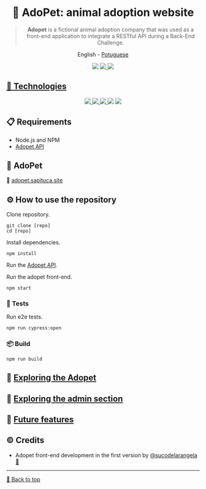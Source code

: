 <div id='top' align="center">

# 🐾 AdoPet: animal adoption website

> **Adopet** is a fictional animal adoption company that was used as a front-end application to integrate a RESTful API during a Back-End Challenge.

<a>English</a> -
<a href="../../README.md">Potuguese</a>

</div>

<div align="center" >
  <img src="https://img.shields.io/github/v/release/jeff-pedro/api-adopet?display_name=tag&include_prereleases&style=for-the-badge">
  <a href='https://eslint.org/' target='_blank'><img src="https://img.shields.io/badge/Code Style-eslint-ff69b4.svg?style=for-the-badge&logo=eslint">
  <a href='https://prettier.io/' target='_blank'><img src="https://img.shields.io/badge/Code Formatter-prettier-blue?style=for-the-badge&?style=flat-square&logo=prettier">
</div>

## 🤖 Technologies

<div align="center">
  <a href='https://react.dev/' target='_blank'><img src="https://img.shields.io/badge/React-20232A?style=for-the-badge&logo=react&logoColor=61DAFB"/>
  <a href='https://nodejs.org/' target='_blank'><img src="https://img.shields.io/badge/Node.js-white?style=for-the-badge&logo=node.js&logoColor=green">
  <img src="https://img.shields.io/badge/JavaScript-F7DF1E?style=for-the-badge&logo=javascript&logoColor=black">
  <a href='https://www.cypress.io/' target='_blank'><img src="https://img.shields.io/badge/Cypress-69D3A7?style=for-the-badge&logo=Cypress&logoColor=white"/></a>
  <a href='https://fakerjs.dev/' target='_blank'><img src="https://img.shields.io/badge/Faker-  06C167?style=for-the-badge&logoColor=white"/></a>
</div>

## 📋 Requirements

- Node.js and NPM
- [Adopet API](https://github.com/jeff-pedro/adopet-api/)

## 🐾 AdoPet

🧩 [adopet.sapituca.site](http://adopet.sapituca.site/)

## ⚙️ How to use the repository

Clone repository.

```
git clone [repo]
cd [repo]
```

Install dependencies.

```shell
npm install
```

Run the [Adopet API](https://github.com/jeff-pedro/adopet-api/).

Run the adopet front-end.

```shell
npm start
```

### 🧪 Tests

Run e2e tests.

```shell
npm run cypress:open
```

### 📦 Build

```shell
npm run build
```

## 🔎 [Exploring the Adopet](./ADOPET.md)

## 🔎 [Exploring the admin section](./DEV-FUTURE.md)

## 🔮 [Future features](./DEV-FUTURE.md)

## ©️ Credits

- Adopet front-end development in the first version by [@sucodelarangela 🍊](https://angelacaldas.vercel.app)

---

<a href='#top'>🔼 Back to top</a>
